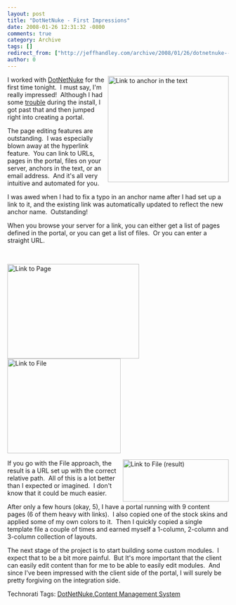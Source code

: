 ```yaml
---
layout: post
title: "DotNetNuke - First Impressions"
date: 2008-01-26 12:31:32 -0800
comments: true
category: Archive
tags: []
redirect_from: ["http://jeffhandley.com/archive/2008/01/26/dotnetnuke---first-impressions.aspx"].aspx
author: 0
---
```

<!-- more -->
<p><img height="241" alt="Link to anchor in the text" src="http://blog.jeffhandley.com/Images/PostImages/DotNetNukeFirstImpressions_3F4A/image_5.png" width="275" align="right" /> I worked with <a href="http://www.dotnetnuke.com/" target="_blank">DotNetNuke</a> for the first time tonight.  I must say, I'm really impressed!  Although I had some <a href="http://blog.jeffhandley.com/archive/2008/01/25/error-installing-dotnetnuke-4.8.0.aspx" target="_blank">trouble</a> during the install, I got past that and then jumped right into creating a portal.</p>  <p>The page editing features are outstanding.  I was especially blown away at the hyperlink feature.  You can link to URLs, pages in the portal, files on your server, anchors in the text, or an email address.  And it's all very intuitive and automated for you.</p>  <p>I was awed when I had to fix a typo in an anchor name after I had set up a link to it, and the existing link was automatically updated to reflect the new anchor name.  Outstanding!</p>  <p>When you browse your server for a link, you can either get a list of pages defined in the portal, or you can get a list of files.  Or you can enter a straight URL.</p>  <br clear="all" />  <p><img height="215" alt="Link to Page" src="http://blog.jeffhandley.com/Images/PostImages/DotNetNukeFirstImpressions_3F4A/image_3.png" width="300" /><img height="215" alt="Link to File" src="http://blog.jeffhandley.com/Images/PostImages/DotNetNukeFirstImpressions_3F4A/image.png" width="258" /></p>  <p><img height="96" alt="Link to File (result)" src="http://blog.jeffhandley.com/Images/PostImages/DotNetNukeFirstImpressions_3F4A/image_4.png" width="241" align="right" /> If you go with the File approach, the result is a URL set up with the correct relative path.  All of this is a lot better than I expected or imagined.  I don't know that it could be much easier.</p>  <p>After only a few hours (okay, 5), I have a portal running with 9 content pages (6 of them heavy with links).  I also copied one of the stock skins and applied some of my own colors to it.  Then I quickly copied a single template file a couple of times and earned myself a 1-column, 2-column and 3-column collection of layouts.</p>  <p>The next stage of the project is to start building some custom modules.  I expect that to be a bit more painful.  But It's more important that the client can easily edit content than for me to be able to easily edit modules.  And since I've been impressed with the client side of the portal, I will surely be pretty forgiving on the integration side.</p>  <div class="wlWriterSmartContent" id="scid:0767317B-992E-4b12-91E0-4F059A8CECA8:c4b13b68-eb58-4304-af9f-0f9337f6b7c3" style="padding-right: 0px; display: inline; padding-left: 0px; padding-bottom: 0px; margin: 0px; padding-top: 0px">Technorati Tags: <a href="http://technorati.com/tags/DotNetNuke" rel="tag">DotNetNuke</a>,<a href="http://technorati.com/tags/Content%20Management%20System" rel="tag">Content Management System</a></div>


